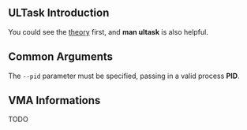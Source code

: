 
## ULTask Introduction

You could see the [theory](./THEORY.md) first, and **man ultask** is also helpful.


## Common Arguments

The `--pid` parameter must be specified, passing in a valid process **PID**.


## VMA Informations

TODO

